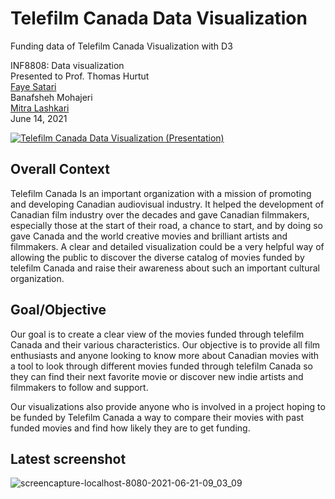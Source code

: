 # Telefilm Canada Data Visualization
Funding data of Telefilm Canada Visualization with D3

INF8808: Data visualization\
Presented to Prof. Thomas Hurtut\
[Faye Satari](https://www.linkedin.com/in/fayesatari/)\
Banafsheh Mohajeri\
[Mitra Lashkari](https://www.linkedin.com/in/mitra-lashkari/)\
June 14, 2021

[![Telefilm Canada Data Visualization (Presentation)](https://img.youtube.com/vi/f_D0IoAoNbg/0.jpg)](https://www.youtube.com/watch?v=f_D0IoAoNbg)

## Overall Context

Telefilm Canada Is an important organization with a mission of promoting and developing Canadian audiovisual industry. It  helped the development of Canadian film industry over the decades and gave Canadian filmmakers, especially those at the start of their road, a chance to start, and by doing so gave Canada and the world creative movies and brilliant artists and filmmakers. A clear and detailed visualization could be a very helpful way of allowing the public to discover the diverse catalog of movies funded by telefilm Canada and raise their awareness about such an important cultural organization. 


## Goal/Objective

Our goal is to create a clear view of the movies funded through telefilm Canada and their various characteristics. Our objective is to provide all film enthusiasts and anyone looking to know more about Canadian movies with a tool to look through different movies funded through telefilm Canada so they can find their next favorite movie or discover new indie artists and filmmakers to follow and support. 

Our visualizations also provide anyone who is involved in a project hoping to be funded by Telefilm Canada a way to compare their movies with past funded movies and find how likely they are to get funding. 

## Latest screenshot

![screencapture-localhost-8080-2021-06-21-09_03_09](https://user-images.githubusercontent.com/71412070/122766772-e4659f00-d26f-11eb-9498-3b79d13245b1.png)

